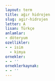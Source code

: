 ```yaml
---
layout: term
title: ağır hidrojen
slug: agir-hidrojen
letter: A
lisan: Türkçe
anlamlar:
- döteryum
ozellikler:
- - isim
  - kimya
ornekler:
- - ''
orneklerkaynak:
- - ''
---
```

